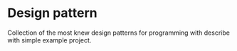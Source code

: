 # Design pattern

Collection of the most knew design patterns for programming with describe with simple example project.